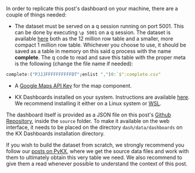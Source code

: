 In order to replicate this post's dashboard on your machine, there are a couple of things needed:

* The dataset must be served on a q session running on port 5001. This can be done by executing `\p 5001` on a q session. The dataset is available [here](https://drive.google.com/file/d/1mvSi7-EwIwUYR7Yjtajk56rg5eLWSBo-/view?usp=drive_link) both as the 12 million row table and a smaller, more compact 1 million row table. Whichever you choose to use, it should be saved as a table in memory on this said q process with the name **complete**. The q code to read and save this table with the proper meta is the following (change the file name if needed):

```q
complete:("PJJJFFFFFFFFFFDT";enlist ",")0:`$":complete.csv"
```

* A [Google Maps API Key](https://developers.google.com/maps/documentation/javascript/get-api-key) for the map component.

* KX Dashboards installed on your system. Instructions are available [here](https://code.kx.com/dashboards/gettingstarted/). We recommend installing it either on a Linux system or [WSL](https://learn.microsoft.com/en-us/windows/wsl/install).

The dashboard itself is provided as a JSON file on this post's [Github Repository](https://github.com/hablapps/kx-dashboards-post), inside the `source` folder. To make it available on the web interface, it needs to be placed on the directory `dash/data/dashboards` on the KX Dashboards installation directory.

If you wish to build the dataset from scratch, we strongly recommend you follow our [posts on PyKX](https://github.com/hablapps/AllRoadsLeadToPyKX/), where we get the source data files and work with them to ultimately obtain this very table we need. We also recommend to give them a read whenever possible to understand the context of this post.